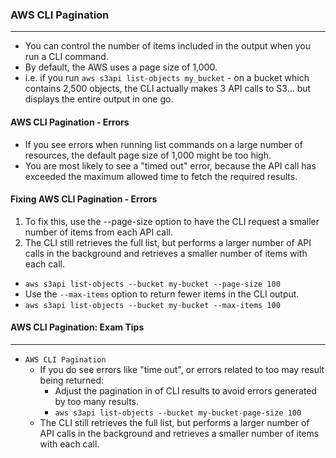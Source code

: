 ### AWS CLI Pagination

___

* You can control the number of items included in the output when you run a CLI command.
* By default, the AWS uses a page size of 1,000.
* i.e. if you run `aws s3api list-objects my_bucket` - on a bucket which contains 2,500 objects, the CLI actually makes
  3 API calls to S3... but displays the entire output in one go.

#### AWS CLI Pagination - Errors

* If you see errors when running list commands on a large number of resources, the default page size of 1,000 might be
  too high.
* You are most likely to see a "timed out" error, because the API call has exceeded the maximum allowed time to fetch
  the required results.

#### Fixing AWS CLI Pagination - Errors

1. To fix this, use the --page-size option to have the CLI request a smaller number of items from each API call.
2. The CLI still retrieves the full list, but performs a larger number of API calls in the background and retrieves a
   smaller number of items with each call.

* `aws s3api list-objects --bucket my-bucket --page-size 100`
* Use the `--max-items` option to return fewer items in the CLI output.
* `aws s3api list-objects --bucket my-bucket --max-items 100`

#### AWS CLI Pagination: Exam Tips

___

* `AWS CLI Pagination`
    * If you do see errors like "time out", or errors related to too may result being returned:
        * Adjust the pagination in of CLI results to avoid errors generated by too many results.
        * `aws s3api list-objects --bucket my-bucket-page-size 100`
    * The CLI still retrieves the full list, but performs a larger number of API calls in the background and retrieves a
      smaller number of items with each call.
